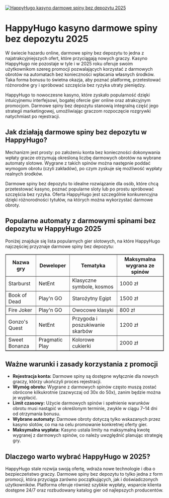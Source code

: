 [![HappyHugo kasyno darmowe spiny bez depozytu 2025](https://123-caf.pages.dev/gitsignup.png)](https://vrmoo.ru/Bt82HjjY)

<h1>HappyHugo kasyno darmowe spiny bez depozytu 2025</h1> <p>W świecie hazardu online, darmowe spiny bez depozytu to jedna z najatrakcyjniejszych ofert, które przyciągają nowych graczy. Kasyno HappyHugo nie pozostaje w tyle i w 2025 roku oferuje swoim użytkownikom szereg promocji pozwalających korzystać z darmowych obrotów na automatach bez konieczności wpłacania własnych środków. Taka forma bonusu to świetna okazja, aby poznać platformę, przetestować różnorodne gry i spróbować szczęścia bez ryzyka utraty pieniędzy.</p> <p>HappyHugo to nowoczesne kasyno, które zyskało popularność dzięki intuicyjnemu interfejsowi, bogatej ofercie gier online oraz atrakcyjnym promocjom. Darmowe spiny bez depozytu stanowią integralną część jego strategii marketingowej, umożliwiając graczom rozpoczęcie rozgrywki natychmiast po rejestracji.</p> <h2>Jak działają darmowe spiny bez depozytu w HappyHugo?</h2> <p>Mechanizm jest prosty: po założeniu konta bez konieczności dokonywania wpłaty gracze otrzymują określoną liczbę darmowych obrotów na wybrane automaty slotowe. Wygrane z takich spinów można następnie poddać wymogom obrotu (czyli zakładów), po czym zyskuje się możliwość wypłaty realnych środków.</p> <p>Darmowe spiny bez depozytu to idealne rozwiązanie dla osób, które chcą przetestować kasyno, poznać popularne sloty lub po prostu spróbować szczęścia bez ryzyka. Oferta HappyHugo jest szczególnie konkurencyjna dzięki różnorodności tytułów, na których można wykorzystać darmowe obroty.</p> <h2>Popularne automaty z darmowymi spinami bez depozytu w HappyHugo 2025</h2> <p>Poniżej znajduje się lista popularnych gier slotowych, na które HappyHugo najczęściej przyznaje darmowe spiny bez depozytu:</p> <table border="1" cellspacing="0" cellpadding="8">   <thead>     <tr>       <th>Nazwa gry</th>       <th>Deweloper</th>       <th>Tematyka</th>       <th>Maksymalna wygrana ze spinów</th>     </tr>   </thead>   <tbody>     <tr>       <td>Starburst</td>       <td>NetEnt</td>       <td>Klasyczne symbole, kosmos</td>       <td>1000 zł</td>     </tr>     <tr>       <td>Book of Dead</td>       <td>Play'n GO</td>       <td>Starożytny Egipt</td>       <td>1500 zł</td>     </tr>     <tr>       <td>Fire Joker</td>       <td>Play'n GO</td>       <td>Owocowe klasyki</td>       <td>800 zł</td>     </tr>     <tr>       <td>Gonzo's Quest</td>       <td>NetEnt</td>       <td>Przygoda i poszukiwanie skarbów</td>       <td>1200 zł</td>     </tr>     <tr>       <td>Sweet Bonanza</td>       <td>Pragmatic Play</td>       <td>Kolorowe cukierki</td>       <td>2000 zł</td>     </tr>   </tbody> </table> <h2>Ważne warunki i zasady korzystania z promocji</h2> <ul>   <li><strong>Rejestracja konta:</strong> Darmowe spiny są dostępne wyłącznie dla nowych graczy, którzy ukończyli proces rejestracji.</li>   <li><strong>Wymóg obrotu:</strong> Wygrane z darmowych spinów często muszą zostać obrócone kilkukrotnie (zazwyczaj od 30x do 50x), zanim będzie można je wypłacić.</li>   <li><strong>Limit czasowy:</strong> Użycie darmowych spinów i spełnienie warunków obrotu musi nastąpić w określonym terminie, zwykle w ciągu 7–14 dni od otrzymania bonusu.</li>   <li><strong>Wybrane automaty:</strong> Darmowe obroty dotyczą tylko wskazanych przez kasyno slotów, co ma na celu promowanie konkretnej oferty gier.</li>   <li><strong>Maksymalna wypłata:</strong> Kasyno ustala limity na maksymalną kwotę wygranej z darmowych spinów, co należy uwzględnić planując strategię gry.</li> </ul> <h2>Dlaczego warto wybrać HappyHugo w 2025?</h2> <p>HappyHugo stale rozwija swoją ofertę, wdraża nowe technologie i dba o bezpieczeństwo graczy. Darmowe spiny bez depozytu to tylko jedna z form promocji, która przyciąga zarówno początkujących, jak i doświadczonych użytkowników. Platforma oferuje również szybkie wypłaty, wsparcie klienta dostępne 24/7 oraz rozbudowany katalog gier od najlepszych producentów.</p>
